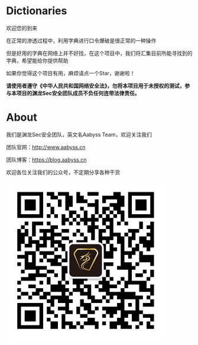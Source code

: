 # Dictionaries
欢迎您的到来</p>
在正常的渗透过程中，利用字典进行口令爆破是很正常的一种操作</p>
但是好用的字典在网络上并不好找，在这个项目中，我们将汇集目前所能寻找到的字典，希望能给你提供帮助</p></p>
如果你觉得这个项目有用，麻烦请点一个Star，谢谢啦！</p>

<b>请使用者遵守《中华人民共和国网络安全法》，勿将本项目用于未授权的测试，参与本项目的渊龙Sec安全团队成员不负任何连带法律责任。</b></p>

# About
我们是渊龙Sec安全团队，英文名Aabyss Team，欢迎关注我们</p>
团队官网：http://www.aabyss.cn </p>
团队博客：https://blog.aabyss.cn </p>
欢迎各位关注我们的公众号，不定期分享各种干货</p>
![Aabyss Team](https://github.com/Aabyss-Team/WebShell/blob/main/%E5%9B%A2%E9%98%9F%E5%85%AC%E4%BC%97%E5%8F%B7.png "团队公众号二维码")  

